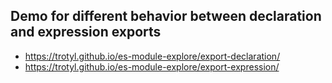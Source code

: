 ## Demo for different behavior between declaration and expression exports

+ https://trotyl.github.io/es-module-explore/export-declaration/
+ https://trotyl.github.io/es-module-explore/export-expression/